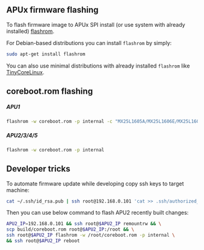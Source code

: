APUx firmware flashing
----------------------

To flash firmware image to APUx SPI install (or use system with already
installed) [flashrom](https://www.flashrom.org/Flashrom).

For Debian-based distributions you can install `flashrom` by simply:

```sh
sudo apt-get install flashrom
```

You can also use minimal distributions with already installed `flashrom` like
[TinyCoreLinux](http://www.pcengines.ch/howto.htm#TinyCoreLinux).

## coreboot.rom flashing

##### APU1
```sh
flashrom -w coreboot.rom -p internal -c "MX25L1605A/MX25L1606E/MX25L1608E"
```

##### APU2/3/4/5
```sh
flashrom -w coreboot.rom -p internal
```

Developer tricks
----------------

To automate firmware update while developing copy ssh keys to target machine:

```sh
cat ~/.ssh/id_rsa.pub | ssh root@192.168.0.101 'cat >> .ssh/authorized_keys'
```

Then you can use below command to flash APU2 recently built changes:

```sh
APU2_IP=192.168.0.101 && ssh root@$APU2_IP remountrw && \
scp build/coreboot.rom root@$APU2_IP:/root && \
ssh root@$APU2_IP flashrom -w /root/coreboot.rom -p internal \
&& ssh root@$APU2_IP reboot
```
